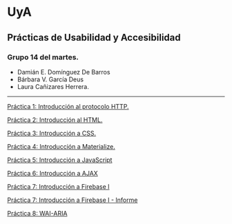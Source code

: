 # UyA

## Prácticas de Usabilidad y Accesibilidad

### Grupo 14 del martes.

-   Damián E. Domínguez De Barros
-   Bárbara V. García Deus
-   Laura Cañizares Herrera.

---

[Práctica 1: Introducción al protocolo HTTP.](Práctica1/Practica1.md)

[Práctica 2: Introducción al HTML.](Práctica2/)

[Práctica 3: Introducción a CSS.](Práctica3/)

[Práctica 4: Introducción a Materialize.](Práctica4/)

[Práctica 5: Introducción a JavaScript](Práctica5/)

[Práctica 6: Introducción a AJAX](Práctica6/)

[Práctica 7: Introducción a Firebase I](Práctica7/)

[Práctica 7: Introducción a Firebase I - Informe](Práctica7-1/)

[Práctica 8: WAI-ARIA](Práctica8/)
